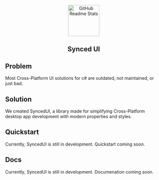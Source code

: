 <p align="center">
 <img width="100px" src="https://cdn.discordapp.com/attachments/803363887691989052/865993231857876992/logo.png" align="center" alt="GitHub Readme Stats" />
 <h2 align="center">Synced UI</h2>
 <p align="center"A c# library for easily creating advanced Cross-Platform desktop UI!</p>
</p>

## Problem
 Most Cross-Platform UI solutions for c# are outdated, not maintained, or just bad.

## Solution
 We created SyncedUI, a library made for simplifying Cross-Platform desktop app development with modern properties and styles.

## Quickstart
 Currently, SyncedUI is still in development. Quickstart coming soon.
 
## Docs
 Currently, SyncedUI is still in development. Documenation coming soon.
